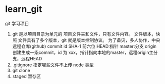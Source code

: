 # learn_git
git 学习项目

1. git 是以项目目录为单元的
项目文件夹和文件，只有文件内容。
文件版本，快照
文件具有了多个版本，git 就是版本控制协议。
为了备灾，多人协作，中央远程仓库(github)
commit id SHA-1 前六位
HEAD:指针  master:分支  origin
创建生成一条commit，id 为 xxx，指针指向本地的master，远程origin主分支，远程HEAD
2. .gitignore 指定哪些文件不上传
node 类型
3. git clone 
4. staged 暂存区